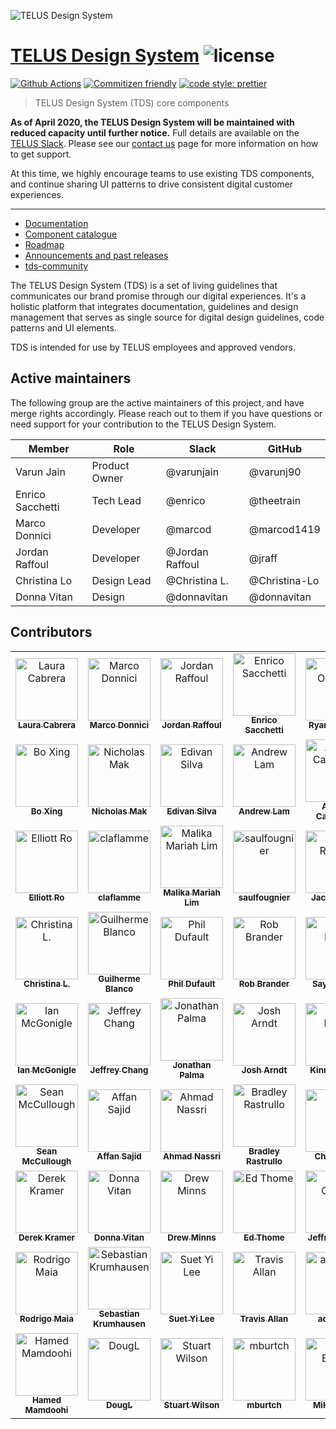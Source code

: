 ![TELUS Design System](https://cdn.rawgit.com/telusdigital/tds-core/1627991c/guide/Logo.svg)

# [TELUS Design System](https://tds.telus.com) ![license](https://img.shields.io/github/license/telus/tds-core.svg?style=flat-square)

[![Github Actions](https://img.shields.io/github/workflow/status/telus/tds-core/TDS%20Workflow?label=Github%20Actions&style=for-the-badge)](https://github.com/telus/tds-core/actions?query=workflow%3A%22TDS+Workflow%22+branch%3Amaster)
[![Commitizen friendly](https://img.shields.io/badge/commitizen-friendly-brightgreen.svg?style=for-the-badge)](http://commitizen.github.io/cz-cli/)
[![code style: prettier](https://img.shields.io/badge/code_style-prettier-ff69b4.svg?style=for-the-badge)](https://github.com/prettier/prettier)

> TELUS Design System (TDS) core components

<strong>As of April 2020, the TELUS Design System will be maintained with reduced capacity until further notice.</strong>
Full details are available on the <a href="https://telusdigital.slack.com/archives/C02B5E4AC/p1587147916343700">TELUS Slack</a>.
Please see our <a href="https://tds.telus.com/contact.html">contact us</a> page for more information on how to get support.

At this time, we highly encourage teams to use existing TDS components, and continue sharing UI patterns to drive consistent digital customer experiences.

---

- [Documentation](https://tds.telus.com)
- [Component catalogue](https://tds.telus.com/components/index.html)
- [Roadmap](https://tds.telus.com/roadmap.html)
- [Announcements and past releases](https://tds.telus.com/announcements.html)
- [tds-community](https://github.com/telus/tds-community)

The TELUS Design System (TDS) is a set of living guidelines that communicates our brand promise through our digital experiences.
It's a holistic platform that integrates documentation, guidelines and design management that serves as single source for
digital design guidelines, code patterns and UI elements.

TDS is intended for use by TELUS employees and approved vendors.

## Active maintainers

The following group are the active maintainers of this project, and have merge rights accordingly. Please reach out to them if you have questions or need support for your contribution to the TELUS Design System.

| Member           | Role          | Slack           | GitHub        |
| ---------------- | ------------- | --------------- | ------------- |
| Varun Jain       | Product Owner | @varunjain      | @varunj90     |
| Enrico Sacchetti | Tech Lead     | @enrico         | @theetrain    |
| Marco Donnici    | Developer     | @marcod         | @marcod1419   |
| Jordan Raffoul   | Developer     | @Jordan Raffoul | @jraff        |
| Christina Lo     | Design Lead   | @Christina L.   | @Christina-Lo |
| Donna Vitan      | Design        | @donnavitan     | @donnavitan   |

## Contributors

<!-- ALL-CONTRIBUTORS-LIST:START - Do not remove or modify this section -->
<!-- prettier-ignore-start -->
<!-- markdownlint-disable -->
<table>
  <tr>
    <td align="center"><a href="https://github.com/lzcabrera"><img src="https://avatars3.githubusercontent.com/u/677496?v=4" width="100px;" alt="Laura Cabrera"/><br /><sub><b>Laura Cabrera</b></sub></a><br /><a href="#tds-lzcabrera" title=""></a></td>
    <td align="center"><a href="http://marcodonnici.com/"><img src="https://avatars0.githubusercontent.com/u/10531523?v=4" width="100px;" alt="Marco Donnici"/><br /><sub><b>Marco Donnici</b></sub></a><br /><a href="#tds-marcod1419" title=""></a></td>
    <td align="center"><a href="https://github.com/jraff"><img src="https://avatars0.githubusercontent.com/u/1036187?v=4" width="100px;" alt="Jordan Raffoul"/><br /><sub><b>Jordan Raffoul</b></sub></a><br /><a href="#tds-jraff" title=""></a></td>
    <td align="center"><a href="http://theetrain.ca"><img src="https://avatars0.githubusercontent.com/u/12798751?v=4" width="100px;" alt="Enrico Sacchetti"/><br /><sub><b>Enrico Sacchetti</b></sub></a><br /><a href="#tds-theetrain" title=""></a></td>
    <td align="center"><a href="http://ryanogles.by"><img src="https://avatars0.githubusercontent.com/u/1375942?v=4" width="100px;" alt="Ryan Oglesby"/><br /><sub><b>Ryan Oglesby</b></sub></a><br /><a href="#tds-ryanoglesby08" title=""></a></td>
    <td align="center"><a href="http://www.thetomharrison.com/"><img src="https://avatars0.githubusercontent.com/u/613921?v=4" width="100px;" alt="Tom Harrison"/><br /><sub><b>Tom Harrison</b></sub></a><br /><a href="#tds-tomharrison" title=""></a></td>
    <td align="center"><a href="https://github.com/simpleimpulse"><img src="https://avatars2.githubusercontent.com/u/2739819?v=4" width="100px;" alt="Ani"/><br /><sub><b>Ani</b></sub></a><br /><a href="#tds-simpleimpulse" title=""></a></td>
  </tr>
  <tr>
    <td align="center"><a href="https://github.com/xingbo828"><img src="https://avatars3.githubusercontent.com/u/3753196?v=4" width="100px;" alt="Bo Xing"/><br /><sub><b>Bo Xing</b></sub></a><br /><a href="#tds-xingbo828" title=""></a></td>
    <td align="center"><a href="https://github.com/nicmak"><img src="https://avatars2.githubusercontent.com/u/22725151?v=4" width="100px;" alt="Nicholas Mak"/><br /><sub><b>Nicholas Mak</b></sub></a><br /><a href="#tds-nicmak" title=""></a></td>
    <td align="center"><a href="https://github.com/codedavinci"><img src="https://avatars2.githubusercontent.com/u/17863803?v=4" width="100px;" alt="Edivan Silva"/><br /><sub><b>Edivan Silva</b></sub></a><br /><a href="#tds-codedavinci" title=""></a></td>
    <td align="center"><a href="https://github.com/Andrew-K-Lam"><img src="https://avatars0.githubusercontent.com/u/931411?v=4" width="100px;" alt="Andrew Lam"/><br /><sub><b>Andrew Lam</b></sub></a><br /><a href="#tds-Andrew-K-Lam" title=""></a></td>
    <td align="center"><a href="https://github.com/cuginoAle"><img src="https://avatars3.githubusercontent.com/u/1298616?v=4" width="100px;" alt="Alessio Carnevale"/><br /><sub><b>Alessio Carnevale</b></sub></a><br /><a href="#tds-cuginoAle" title=""></a></td>
    <td align="center"><a href="https://github.com/ah-arch"><img src="https://avatars2.githubusercontent.com/u/4450690?v=4" width="100px;" alt="Ally Hui"/><br /><sub><b>Ally Hui</b></sub></a><br /><a href="#tds-ah-arch" title=""></a></td>
    <td align="center"><a href="https://github.com/varunj90"><img src="https://avatars1.githubusercontent.com/u/3495961?v=4" width="100px;" alt="Varun Jain"/><br /><sub><b>Varun Jain</b></sub></a><br /><a href="#tds-varunj90" title=""></a></td>
  </tr>
  <tr>
    <td align="center"><a href="http://fournine.digital"><img src="https://avatars3.githubusercontent.com/u/1139851?v=4" width="100px;" alt="Elliott Ro"/><br /><sub><b>Elliott Ro</b></sub></a><br /><a href="#tds-elliottjro" title=""></a></td>
    <td align="center"><a href="https://corylaflamme.com"><img src="https://avatars1.githubusercontent.com/u/5008307?v=4" width="100px;" alt="claflamme"/><br /><sub><b>claflamme</b></sub></a><br /><a href="#tds-claflamme" title=""></a></td>
    <td align="center"><a href="https://github.com/malikalim1"><img src="https://avatars1.githubusercontent.com/u/27707082?v=4" width="100px;" alt="Malika Mariah Lim"/><br /><sub><b>Malika Mariah Lim</b></sub></a><br /><a href="#tds-malikalim1" title=""></a></td>
    <td align="center"><a href="https://github.com/saulfougnier"><img src="https://avatars2.githubusercontent.com/u/22059850?v=4" width="100px;" alt="saulfougnier"/><br /><sub><b>saulfougnier</b></sub></a><br /><a href="#tds-saulfougnier" title=""></a></td>
    <td align="center"><a href="https://github.com/jackreeves"><img src="https://avatars1.githubusercontent.com/u/9420407?v=4" width="100px;" alt="Jack Reeves"/><br /><sub><b>Jack Reeves</b></sub></a><br /><a href="#tds-jackreeves" title=""></a></td>
    <td align="center"><a href="https://github.com/jakent"><img src="https://avatars3.githubusercontent.com/u/4711480?v=4" width="100px;" alt="James Atherton Kent"/><br /><sub><b>James Atherton Kent</b></sub></a><br /><a href="#tds-jakent" title=""></a></td>
    <td align="center"><a href="https://github.com/ParkDan"><img src="https://avatars2.githubusercontent.com/u/4040680?v=4" width="100px;" alt="Dan Park"/><br /><sub><b>Dan Park</b></sub></a><br /><a href="#tds-ParkDan" title=""></a></td>
  </tr>
  <tr>
    <td align="center"><a href="https://github.com/Christina-Lo"><img src="https://avatars3.githubusercontent.com/u/42220619?v=4" width="100px;" alt="Christina L."/><br /><sub><b>Christina L.</b></sub></a><br /><a href="#tds-Christina-Lo" title=""></a></td>
    <td align="center"><a href="http://www.doctrine-project.org"><img src="https://avatars1.githubusercontent.com/u/208883?v=4" width="100px;" alt="Guilherme Blanco"/><br /><sub><b>Guilherme Blanco</b></sub></a><br /><a href="#tds-guilhermeblanco" title=""></a></td>
    <td align="center"><a href="https://github.com/pdufault"><img src="https://avatars3.githubusercontent.com/u/145619?v=4" width="100px;" alt="Phil Dufault"/><br /><sub><b>Phil Dufault</b></sub></a><br /><a href="#tds-pdufault" title=""></a></td>
    <td align="center"><a href="http://rbrander.ca"><img src="https://avatars2.githubusercontent.com/u/968192?v=4" width="100px;" alt="Rob Brander"/><br /><sub><b>Rob Brander</b></sub></a><br /><a href="#tds-rbrander" title=""></a></td>
    <td align="center"><a href="https://github.com/saydex"><img src="https://avatars0.githubusercontent.com/u/49663423?v=4" width="100px;" alt="Sayde Deng"/><br /><sub><b>Sayde Deng</b></sub></a><br /><a href="#tds-saydex" title=""></a></td>
    <td align="center"><a href="https://github.com/alfredctchoi"><img src="https://avatars2.githubusercontent.com/u/5086190?v=4" width="100px;" alt="Alfred Choi"/><br /><sub><b>Alfred Choi</b></sub></a><br /><a href="#tds-alfredctchoi" title=""></a></td>
    <td align="center"><a href="https://github.com/brendanpowershifter"><img src="https://avatars1.githubusercontent.com/u/25777936?v=4" width="100px;" alt="Brendan Betts"/><br /><sub><b>Brendan Betts</b></sub></a><br /><a href="#tds-brendanpowershifter" title=""></a></td>
  </tr>
  <tr>
    <td align="center"><a href="https://github.com/ianMcHuge"><img src="https://avatars3.githubusercontent.com/u/21041962?v=4" width="100px;" alt="Ian McGonigle"/><br /><sub><b>Ian McGonigle</b></sub></a><br /><a href="#tds-ianMcHuge" title=""></a></td>
    <td align="center"><a href="https://github.com/Jebbie87"><img src="https://avatars0.githubusercontent.com/u/17952850?v=4" width="100px;" alt="Jeffrey Chang"/><br /><sub><b>Jeffrey Chang</b></sub></a><br /><a href="#tds-Jebbie87" title=""></a></td>
    <td align="center"><a href="http://jonathanpalma.me"><img src="https://avatars3.githubusercontent.com/u/12414771?v=4" width="100px;" alt="Jonathan Palma"/><br /><sub><b>Jonathan Palma</b></sub></a><br /><a href="#tds-jonathanpalma" title=""></a></td>
    <td align="center"><a href="https://github.com/githubjosh"><img src="https://avatars3.githubusercontent.com/u/224624?v=4" width="100px;" alt="Josh Arndt"/><br /><sub><b>Josh Arndt</b></sub></a><br /><a href="#tds-githubjosh" title=""></a></td>
    <td align="center"><a href="http://kkwoker.io"><img src="https://avatars1.githubusercontent.com/u/5900772?v=4" width="100px;" alt="Kinnan Kwok"/><br /><sub><b>Kinnan Kwok</b></sub></a><br /><a href="#tds-kkwoker" title=""></a></td>
    <td align="center"><a href="http://jackmakesthings.com"><img src="https://avatars1.githubusercontent.com/u/3606708?v=4" width="100px;" alt="jack"/><br /><sub><b>jack</b></sub></a><br /><a href="#tds-jackmakesthings" title=""></a></td>
    <td align="center"><a href="https://github.com/nealmcgann"><img src="https://avatars0.githubusercontent.com/u/22376665?v=4" width="100px;" alt="nealmcgann"/><br /><sub><b>nealmcgann</b></sub></a><br /><a href="#tds-nealmcgann" title=""></a></td>
  </tr>
  <tr>
    <td align="center"><a href="http://architech.ca"><img src="https://avatars0.githubusercontent.com/u/31409656?v=4" width="100px;" alt="Sean McCullough"/><br /><sub><b>Sean McCullough</b></sub></a><br /><a href="#tds-smm-telus" title=""></a></td>
    <td align="center"><a href="https://github.com/affansajid"><img src="https://avatars3.githubusercontent.com/u/3418750?v=4" width="100px;" alt="Affan Sajid"/><br /><sub><b>Affan Sajid</b></sub></a><br /><a href="#tds-affansajid" title=""></a></td>
    <td align="center"><a href="https://www.ahmadnassri.com"><img src="https://avatars2.githubusercontent.com/u/183195?v=4" width="100px;" alt="Ahmad Nassri"/><br /><sub><b>Ahmad Nassri</b></sub></a><br /><a href="#tds-ahmadnassri" title=""></a></td>
    <td align="center"><a href="https://github.com/brastrullo"><img src="https://avatars2.githubusercontent.com/u/11504992?v=4" width="100px;" alt="Bradley Rastrullo"/><br /><sub><b>Bradley Rastrullo</b></sub></a><br /><a href="#tds-brastrullo" title=""></a></td>
    <td align="center"><a href="https://github.com/ctafts"><img src="https://avatars0.githubusercontent.com/u/782892?v=4" width="100px;" alt="Chris Tafts"/><br /><sub><b>Chris Tafts</b></sub></a><br /><a href="#tds-ctafts" title=""></a></td>
    <td align="center"><a href="https://github.com/coltonpowershifter"><img src="https://avatars3.githubusercontent.com/u/33848122?v=4" width="100px;" alt="Colton Buchanan"/><br /><sub><b>Colton Buchanan</b></sub></a><br /><a href="#tds-coltonpowershifter" title=""></a></td>
    <td align="center"><a href="https://github.com/DJDA"><img src="https://avatars2.githubusercontent.com/u/2502296?v=4" width="100px;" alt="David DeAngelis"/><br /><sub><b>David DeAngelis</b></sub></a><br /><a href="#tds-DJDA" title=""></a></td>
  </tr>
  <tr>
    <td align="center"><a href="http://derekkramer.co"><img src="https://avatars2.githubusercontent.com/u/25651179?v=4" width="100px;" alt="Derek Kramer"/><br /><sub><b>Derek Kramer</b></sub></a><br /><a href="#tds-derekkramer" title=""></a></td>
    <td align="center"><a href="http://donnavitan.com"><img src="https://avatars3.githubusercontent.com/u/21316148?v=4" width="100px;" alt="Donna Vitan"/><br /><sub><b>Donna Vitan</b></sub></a><br /><a href="#tds-donnavitan" title=""></a></td>
    <td align="center"><a href="http://www.drewminns.com"><img src="https://avatars0.githubusercontent.com/u/448452?v=4" width="100px;" alt="Drew Minns"/><br /><sub><b>Drew Minns</b></sub></a><br /><a href="#tds-drewminns" title=""></a></td>
    <td align="center"><a href="https://github.com/ethome"><img src="https://avatars2.githubusercontent.com/u/5311720?v=4" width="100px;" alt="Ed Thome"/><br /><sub><b>Ed Thome</b></sub></a><br /><a href="#tds-ethome" title=""></a></td>
    <td align="center"><a href="https://github.com/Jeffrey-Chang"><img src="https://avatars3.githubusercontent.com/u/30445300?v=4" width="100px;" alt="Jeffrey Chang"/><br /><sub><b>Jeffrey Chang</b></sub></a><br /><a href="#tds-Jeffrey-Chang" title=""></a></td>
    <td align="center"><a href="http://spaans.ca"><img src="https://avatars0.githubusercontent.com/u/14052?v=4" width="100px;" alt="Kyle Spaans"/><br /><sub><b>Kyle Spaans</b></sub></a><br /><a href="#tds-kspaans" title=""></a></td>
    <td align="center"><a href="https://linkedin.com/in/wintorez"><img src="https://avatars0.githubusercontent.com/u/1269616?v=4" width="100px;" alt="Reza Sadr"/><br /><sub><b>Reza Sadr</b></sub></a><br /><a href="#tds-wintorez" title=""></a></td>
  </tr>
  <tr>
    <td align="center"><a href="http://rodrigomaia.me"><img src="https://avatars0.githubusercontent.com/u/2081077?v=4" width="100px;" alt="Rodrigo Maia"/><br /><sub><b>Rodrigo Maia</b></sub></a><br /><a href="#tds-rodrigomaia17" title=""></a></td>
    <td align="center"><a href="https://krumhausen.com"><img src="https://avatars3.githubusercontent.com/u/2011006?v=4" width="100px;" alt="Sebastian Krumhausen"/><br /><sub><b>Sebastian Krumhausen</b></sub></a><br /><a href="#tds-mrkrumhausen" title=""></a></td>
    <td align="center"><a href="https://github.com/sy-lee"><img src="https://avatars0.githubusercontent.com/u/2330366?v=4" width="100px;" alt="Suet Yi Lee"/><br /><sub><b>Suet Yi Lee</b></sub></a><br /><a href="#tds-sy-lee" title=""></a></td>
    <td align="center"><a href="https://github.com/travis-eh"><img src="https://avatars2.githubusercontent.com/u/1456613?v=4" width="100px;" alt="Travis Allan"/><br /><sub><b>Travis Allan</b></sub></a><br /><a href="#tds-travis-eh" title=""></a></td>
    <td align="center"><a href="https://github.com/aquirkles"><img src="https://avatars3.githubusercontent.com/u/32460479?v=4" width="100px;" alt="aquirkles"/><br /><sub><b>aquirkles</b></sub></a><br /><a href="#tds-aquirkles" title=""></a></td>
    <td align="center"><a href="https://github.com/gfroome"><img src="https://avatars1.githubusercontent.com/u/18177753?v=4" width="100px;" alt="gfroome"/><br /><sub><b>gfroome</b></sub></a><br /><a href="#tds-gfroome" title=""></a></td>
    <td align="center"><a href="https://github.com/pkandathil"><img src="https://avatars1.githubusercontent.com/u/1751772?v=4" width="100px;" alt="Prashant Kandathil"/><br /><sub><b>Prashant Kandathil</b></sub></a><br /><a href="#tds-pkandathil" title=""></a></td>
  </tr>
  <tr>
    <td align="center"><a href="https://github.com/hamedmam"><img src="https://avatars1.githubusercontent.com/u/24867760?v=4" width="100px;" alt="Hamed Mamdoohi"/><br /><sub><b>Hamed Mamdoohi</b></sub></a><br /><a href="#tds-hamedmam" title=""></a></td>
    <td align="center"><a href="https://github.com/DougTelus"><img src="https://avatars3.githubusercontent.com/u/32107656?v=4" width="100px;" alt="DougL"/><br /><sub><b>DougL</b></sub></a><br /><a href="#tds-DougTelus" title=""></a></td>
    <td align="center"><a href="https://iamstuartwilson.com"><img src="https://avatars1.githubusercontent.com/u/3594817?v=4" width="100px;" alt="Stuart Wilson"/><br /><sub><b>Stuart Wilson</b></sub></a><br /><a href="#tds-iamstuartwilson" title=""></a></td>
    <td align="center"><a href="https://github.com/mburtch"><img src="https://avatars1.githubusercontent.com/u/93336?v=4" width="100px;" alt="mburtch"/><br /><sub><b>mburtch</b></sub></a><br /><a href="#tds-mburtch" title=""></a></td>
    <td align="center"><a href="https://github.com/mike-bunce"><img src="https://avatars1.githubusercontent.com/u/3803746?v=4" width="100px;" alt="Mike Bunce"/><br /><sub><b>Mike Bunce</b></sub></a><br /><a href="#tds-mike-bunce" title=""></a></td>
    <td align="center"><a href="http://www.canrozanes.com"><img src="https://avatars1.githubusercontent.com/u/37912128?v=4" width="100px;" alt="Can Rozanes"/><br /><sub><b>Can Rozanes</b></sub></a><br /><a href="#tds-canrozanes" title=""></a></td>
    <td align="center"><a href="https://github.com/sudhirraivns0103"><img src="https://avatars2.githubusercontent.com/u/66358422?v=4" width="100px;" alt="sudhirraivns0103"/><br /><sub><b>sudhirraivns0103</b></sub></a><br /><a href="#tds-sudhirraivns0103" title=""></a></td>
  </tr>
</table>

<!-- markdownlint-enable -->
<!-- prettier-ignore-end -->
<!-- ALL-CONTRIBUTORS-LIST:END -->

[circle-url]: https://circleci.com/gh/telus/tds-core
[circle-image]: https://img.shields.io/circleci/project/github/telus/tds-core/master.svg?style=for-the-badge&logo=circleci
[npm-url]: https://www.npmjs.com/package/@telus/tds-core
[npm-image]: https://img.shields.io/npm/v/@telus/tds-core.svg?style=for-the-badge&logo=npm
